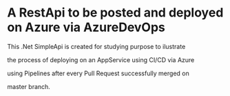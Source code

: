 # A RestApi to be posted and deployed on Azure via AzureDevOps


This .Net SimpleApi is created for studying purpose to ilustrate

the process of deploying on an AppService using CI/CD via Azure

using Pipelines after every Pull Request successfully merged on 

master branch.


